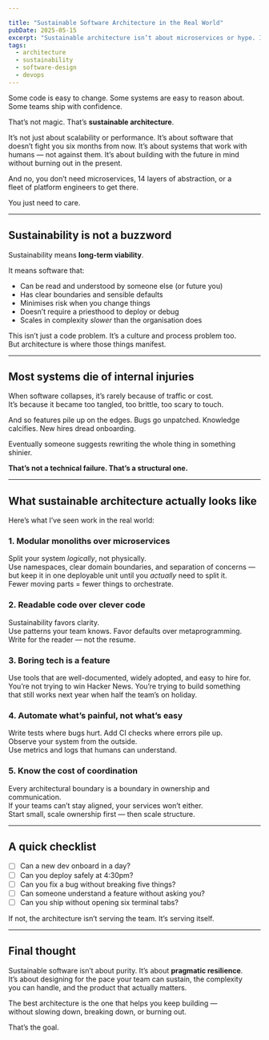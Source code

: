 ```yaml
---

title: "Sustainable Software Architecture in the Real World"
pubDate: 2025-05-15
excerpt: "Sustainable architecture isn’t about microservices or hype. It’s about building systems that keep working — for people, for years, without burning out the team."
tags:
  - architecture
  - sustainability
  - software-design
  - devops
--- 
```


Some code is easy to change. Some systems are easy to reason about.  
Some teams ship with confidence.

That’s not magic. That’s **sustainable architecture**.

It’s not just about scalability or performance. It’s about software that  
doesn’t fight you six months from now. It’s about systems that work with  
humans — not against them. It’s about building with the future in mind  
without burning out in the present.

And no, you don’t need microservices, 14 layers of abstraction, or a  
fleet of platform engineers to get there.

You just need to care.

<!--more-->

---

## Sustainability is not a buzzword

Sustainability means **long-term viability**.

It means software that:

- Can be read and understood by someone else (or future you)  
- Has clear boundaries and sensible defaults  
- Minimises risk when you change things  
- Doesn’t require a priesthood to deploy or debug  
- Scales in complexity *slower* than the organisation does

This isn’t just a code problem. It’s a culture and process problem too.  
But architecture is where those things manifest.

---

## Most systems die of internal injuries

When software collapses, it’s rarely because of traffic or cost.  
It’s because it became too tangled, too brittle, too scary to touch.

And so features pile up on the edges. Bugs go unpatched. Knowledge  
calcifies. New hires dread onboarding.

Eventually someone suggests rewriting the whole thing in something  
shinier.

**That’s not a technical failure. That’s a structural one.**

---

## What sustainable architecture actually looks like

Here’s what I’ve seen work in the real world:

### 1. **Modular monoliths over microservices**  
Split your system *logically*, not physically.  
Use namespaces, clear domain boundaries, and separation of concerns —  
but keep it in one deployable unit until you *actually* need to split it.  
Fewer moving parts = fewer things to orchestrate.

### 2. **Readable code over clever code**  
Sustainability favors clarity.  
Use patterns your team knows. Favor defaults over metaprogramming.  
Write for the reader — not the resume.

### 3. **Boring tech is a feature**  
Use tools that are well-documented, widely adopted, and easy to hire for.  
You’re not trying to win Hacker News. You’re trying to build something  
that still works next year when half the team’s on holiday.

### 4. **Automate what’s painful, not what’s easy**  
Write tests where bugs hurt. Add CI checks where errors pile up.  
Observe your system from the outside.  
Use metrics and logs that humans can understand.

### 5. **Know the cost of coordination**  
Every architectural boundary is a boundary in ownership and communication.  
If your teams can’t stay aligned, your services won’t either.  
Start small, scale ownership first — then scale structure.

---

## A quick checklist

- [ ] Can a new dev onboard in a day?  
- [ ] Can you deploy safely at 4:30pm?  
- [ ] Can you fix a bug without breaking five things?  
- [ ] Can someone understand a feature without asking you?  
- [ ] Can you ship without opening six terminal tabs?

If not, the architecture isn’t serving the team. It’s serving itself.

---

## Final thought

Sustainable software isn’t about purity. It’s about **pragmatic resilience**.  
It’s about designing for the pace your team can sustain, the complexity  
you can handle, and the product that actually matters.

The best architecture is the one that helps you keep building —  
without slowing down, breaking down, or burning out.

That’s the goal.
